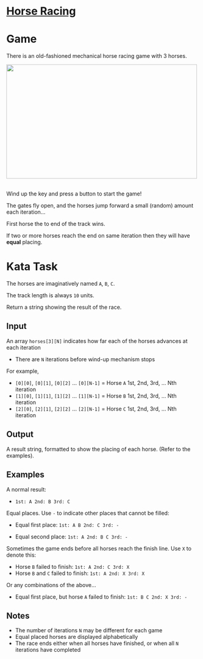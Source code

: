 # [Horse Racing](https://www.codewars.com/kata/horse-racing "https://www.codewars.com/kata/5d8de9fdeeae51002600dfa4")

# Game

There is an old-fashioned mechanical horse racing game with 3 horses.

<img src="https://i.imgur.com/QGSJ32S.png" style='height:300px;width:500px'/>
<br/><br/>

Wind up the key and press a button to start the game!

The gates fly open, and the horses jump forward a small (random) amount each iteration...

First horse the to end of the track wins.

If two or more horses reach the end on same iteration then they will have **equal** placing.

# Kata Task

The horses are imaginatively named `A`, `B`, `C`.

The track length is always `10` units.

Return a string showing the result of the race.

## Input

An array `horses[3][N]` indicates how far each of the horses advances at each iteration

* There are `N` iterations before wind-up mechanism stops

For example,
* `[0][0]`, `[0][1]`, `[0][2]` ... `[0][N-1]` = Horse `A` 1st, 2nd, 3rd, ... Nth iteration
* `[1][0]`, `[1][1]`, `[1][2]` ... `[1][N-1]` = Horse `B` 1st, 2nd, 3rd, ... Nth iteration
* `[2][0]`, `[2][1]`, `[2][2]` ... `[2][N-1]` = Horse `C` 1st, 2nd, 3rd, ... Nth iteration

## Output 

A result string, formatted to show the placing of each horse. (Refer to the examples).

## Examples

A normal result:

  * `1st: A 2nd: B 3rd: C`

Equal places. Use `-` to indicate other places that cannot be filled:
* Equal first place: `1st: A B 2nd: C 3rd: -`

* Equal second place: `1st: A 2nd: B C 3rd: -`

Sometimes the game ends before all horses reach the finish line. Use `X` to denote this:

* Horse `B` failed to finish: `1st: A 2nd: C 3rd: X`
* Horse `B` and `C` failed to finish: `1st: A 2nd: X 3rd: X`

Or any combinations of the above...

* Equal first place, but horse `A` failed to finish: `1st: B C 2nd: X 3rd: -`

## Notes

* The number of iterations `N` may be different for each game
* Equal placed horses are displayed alphabetically
* The race ends either when all horses have finished, or when all `N` iterations have completed

